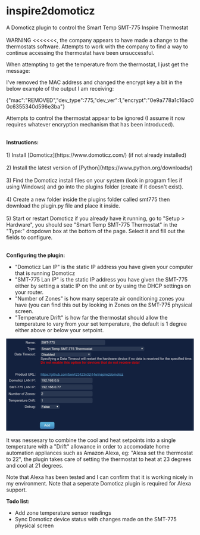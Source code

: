 # inspire2domoticz
A Domoticz plugin to control the Smart Temp SMT-775 Inspire Thermostat
<BR>
<BR>
WARNING <<<<<<<, the company appears to have made a change to the thermostats software. Attempts to work with the company to find a way to continue accessing the thermostat have been unsuccessful.

When attempting to get the temperature from the thermostat, I just get the message:

I've removed the MAC address and changed the encrypt key a bit in the below example of the output I am receiving:

{"mac":"REMOVED","dev_type":775,"dev_ver":1,"encrypt":"0e9a778a1c16ac00c6355340d596e3ba"}

Attempts to control the thermostat appear to be ignored (I assume it now requires whatever encryption mechanism that has been introduced).

<BR>
<B>Instructions:</B>
<BR>
<BR>
1) Install [Domoticz](https://www.domoticz.com/) (if not already installed)
<BR>
<BR>  
2) Install the latest version of [Python](https://www.python.org/downloads/)
<BR>
<BR>
3) Find the Domoticz install files on your system (look in program files if using Windows) and go into the plugins folder (create if it doesn't exist).
<BR>
<BR>
4) Create a new folder inside the plugins folder called smt775 then download the plugin.py file and place it inside.
<BR>
<BR>
5) Start or restart Domoticz if you already have it running, go to "Setup > Hardware", you should see "Smart Temp SMT-775 Thermostat" in the "Type:" dropdown box at the bottom of the page. Select it and fill out the fields to configure.
<BR>
<BR>

<B>Configuring the plugin:</B>
* "Domoticz Lan IP" is the static IP address you have given your computer that is running Domoticz
* "SMT-775 Lan IP" is the static IP address you have given the SMT-775 either by setting a static IP on the unit or by using the DHCP settings on your router.
* "Number of Zones" is how many seperate air conditioning zones you have (you can find this out by looking in Zones on the SMT-775 physical screen.
* "Temperature Drift" is how far the thermostat should allow the temperature to vary from your set temperature, the default is 1 degree either above or below your setpoint.


![Screenshot](images/hardwarepagescreenshot.JPG)

It was nessesary to combine the cool and heat setpoints into a single temperature with a "Drift" allowance in order to accomodate home automation appliances such as Amazon Alexa, eg: "Alexa set the thermostat to 22", the plugin takes care of setting the thermostat to heat at 23 degrees and cool at 21 degrees.

Note that Alexa has been tested and I can confirm that it is working nicely in my environment. Note that a seperate Domoticz plugin is required for Alexa support.

<B>Todo list:</B>
* Add zone temperature sensor readings
* Sync Domoticz device status with changes made on the SMT-775 physical screen
